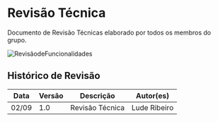 # Revisão Técnica

Documento de Revisão Técnicas elaborado por todos os membros do grupo.

![RevisãodeFuncionalidades](https://i.imgur.com/2ludCxQ.png)
## Histórico de Revisão

| Data  | Versão | Descrição | Autor(es) |
|-------|--------|-----------|-----------|
|02/09|1.0|Revisão Técnica|Lude Ribeiro|